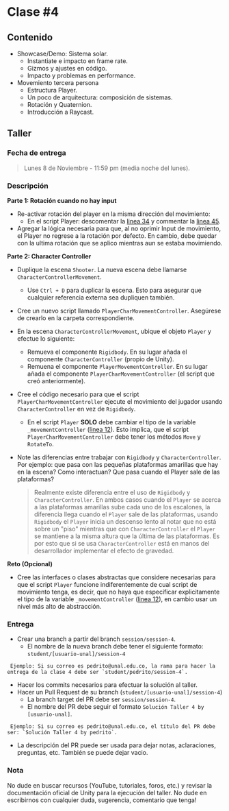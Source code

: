 # Clase #4

## Contenido

- Showcase/Demo: Sistema solar.
  - Instantiate e impacto en frame rate.
  - Gizmos y ajustes en código.
  - Impacto y problemas en performance.
- Movemiento tercera persona
  - Estructura Player.
  - Un poco de arquitectura: composición de sistemas.
  - Rotación y Quaternion.
  - Introducción a Raycast.

## Taller

### Fecha de entrega
> Lunes 8 de Noviembre - 11:59 pm (media noche del lunes).

### Descripción
**Parte 1: Rotación cuando no hay input**
- Re-activar rotación del player en la misma dirección del movimiento: 
  - En el script Player: descomentar la [linea 34](https://github.com/UNAL-IntroVideojuegos-2021-2/intro-videogames-2021-2/blob/main/Unity/intro-videojuegos-app-2021-2/Assets/Scr/Player/Player.cs#L34) y commentar la [linea 45](https://github.com/UNAL-IntroVideojuegos-2021-2/intro-videogames-2021-2/blob/main/Unity/intro-videojuegos-app-2021-2/Assets/Scr/Player/Player.cs#L45).
- Agregar la lógica necesaria para que, al no oprimir Input de movimiento, el Player no regrese a la rotación por defecto. En cambio, debe quedar con la ultima rotación que se aplico mientras aun se estaba movimiendo.

**Parte 2: Character Controller**
- Duplique la escena `Shooter`. La nueva escena debe llamarse `CharacterControllerMovement`.
  - Use `Ctrl + D` para duplicar la escena. Esto para asegurar que cualquier referencia externa sea dupliquen también.
- Cree un nuevo script llamado `PlayerCharMovementController`. Asegúrese de crearlo en la carpeta correspondiente.
- En la escena `CharacterControllerMovement`, ubique el objeto `Player` y efectue lo siguiente:
  - Remueva el componente `Rigidbody`. En su lugar añada el componente `CharacterController`  (propio de Unity).
  - Remuena el componente `PlayerMovementController`. En su lugar añada el componente `PlayerCharMovementController` (el script que creó anteriormente).
- Cree el código necesario para que el script `PlayerCharMovementController` ejecute el movimiento del jugador usando `CharacterController` en vez de `Rigidbody`.
  - En el script `Player` **SOLO** debe cambiar el tipo de la variable `_movementController` ([linea 12](https://github.com/UNAL-IntroVideojuegos-2021-2/intro-videogames-2021-2/blob/main/Unity/intro-videojuegos-app-2021-2/Assets/Scr/Player/Player.cs#L12)). Esto implica, que el script `PlayerCharMovementController` debe tener los métodos `Move` y `RotateTo`.
- Note las diferencias entre trabajar con `Rigidbody` y `CharacterController`. Por ejemplo: que pasa con las pequeñas plataformas amarillas que hay en la escena? Como interactuan? Que pasa cuando el Player sale de las plataformas?

  > Realmente existe diferencia entre el uso de `Rigidbody` y `CharacterController`. En ambos casos cuando el `Player` se acerca a las plataformas amarillas sube cada uno de los escalones, la diferencia llega cuando el `Player` sale de las plataformas, usando `Rigidbody` el `Player` inicia un descenso lento al notar que no está sobre un "piso" mientras que con `CharacterController` el `Player` se mantiene a la misma altura que la última de las plataformas. Es por esto que si se usa `CharacterController` está en manos del desarrollador implementar el efecto de gravedad.

**Reto (Opcional)**
- Cree las interfaces o clases abstractas que considere necesarias para que el script `Player` funcione indiferentemente de cual script de movimiento tenga, es decir, que no haya que especificar explicitamente el tipo de la variable `_movementController` ([linea 12](https://github.com/UNAL-IntroVideojuegos-2021-2/intro-videogames-2021-2/blob/main/Unity/intro-videojuegos-app-2021-2/Assets/Scr/Player/Player.cs#L12)), en cambio usar un nivel más alto de abstracción.

### Entrega
- Crear una branch a partir del branch `session/session-4`.
  - El nombre de la nueva branch debe tener el siguiente formato: `student/[usuario-unal]/session-4`
```
 Ejemplo: Si su correo es pedrito@unal.edu.co, la rama para hacer la entrega de la clase 4 debe ser `student/pedrito/session-4`.
```
- Hacer los commits necesarios para efectuar la solución al taller.
- Hacer un Pull Request de su branch (`student/[usuario-unal]/session-4`)
  - La branch target del PR debe ser `session/session-4`.
  - El nombre del PR debe seguir el formato `Solución Taller 4 by [usuario-unal]`. 
```
 Ejemplo: Si su correo es pedrito@unal.edu.co, el título del PR debe ser: `Solución Taller 4 by pedrito`.
```
  - La descripción del PR puede ser usada para dejar notas, aclaraciones, preguntas, etc. También se puede dejar vacio.

### Nota
No dude en buscar recursos (YouTube, tutoriales, foros, etc.) y revisar la documentación oficial de Unity para la ejecución del taller.
No dude en escribirnos con cualquier duda, sugerencia, comentario que tenga!